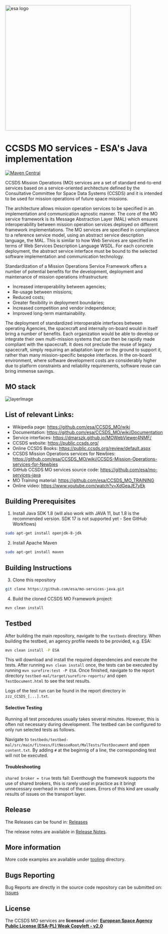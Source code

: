 <p align="left">
  <a href="https://github.com/esa/mo-services-java">
      <img src="https://upload.wikimedia.org/wikipedia/commons/thumb/a/af/ESA_logo.png/800px-ESA_logo.png" alt="esa logo" title="esa" width="400"/>
  </a>
</p>

CCSDS MO services - ESA's Java implementation
========================

[![Maven Central](https://maven-badges.herokuapp.com/maven-central/int.esa.ccsds.mo/mo-services-java/badge.svg)](https://maven-badges.herokuapp.com/maven-central/int.esa.ccsds.mo/mo-services-java)

CCSDS Mission Operations (MO) services are a set of standard end-to-end services based on a service-oriented architecture defined by the Consultative Committee for Space Data Systems (CCSDS) and it is intended to be used for mission operations of future space missions.

The architecture allows mission operation services to be specified in an implementation and communication agnostic manner. The core of the MO service framework is its Message Abstraction Layer (MAL) which ensures interoperability between mission operation services deployed on different framework implementations. The MO services are specified in compliance to a reference service model, using an abstract service description language, the MAL. This is similar to how Web Services are specified in terms of Web Services Description Language WSDL. For each concrete deployment, the abstract service interface must be bound to the selected software implementation and communication technology.

Standardization of a Mission Operations Service Framework offers a number of potential benefits for the development, deployment and maintenance of mission operations infrastructure:
- Increased interoperability between agencies;
- Re-usage between missions;
- Reduced costs;
- Greater flexibility in deployment boundaries;
- Increased competition and vendor independence;
- Improved long-term maintainability.

The deployment of standardized interoperable interfaces between operating Agencies, the spacecraft and internally on-board would in itself bring a number of benefits. Each organization would be able to develop or integrate their own multi-mission systems that can then be rapidly made compliant with the spacecraft. It does not preclude the reuse of legacy spacecraft, simply requiring an adaptation layer on the ground to support it, rather than many mission-specific bespoke interfaces. In the on-board environment, where software development costs are considerably higher due to platform constraints and reliability requirements, software reuse can bring immense savings.

## MO stack

![layerImage]

## List of relevant Links:

- Wikipedia page: https://github.com/esa/CCSDS_MO/wiki
- Documentation: https://github.com/esa/CCSDS_MO/wiki/Documentation
- Service interfaces: https://dmarszk.github.io/MOWebViewer4NMF/
- CCSDS website: https://public.ccsds.org/
- Online CCSDS Books: https://public.ccsds.org/review/default.aspx
- CCSDS Mission Operations services for Newbies:  https://github.com/esa/CCSDS_MO/wiki/CCSDS-Mission-Operations-services-for-Newbies
- GitHub CCSDS MO services source code: https://github.com/esa/mo-services-java
- MO Training material: https://github.com/esa/CCSDS_MO_TRAINING
- Online video:  https://www.youtube.com/watch?v=XdGeaJE7yEk

## Building Prerequisites

1. Install Java SDK 1.8 (will also work with JAVA 11, but 1.8 is the recommended version. SDK 17 is not supported yet - See GitHub Workflows)
```bash
sudo apt-get install openjdk-8-jdk
```
2. Install Apache Maven
```bash
sudo apt-get install maven
```

## Building Instructions

3. Clone this repository
```bash
git clone https://github.com/esa/mo-services-java.git
```

4. Build the cloned CCSDS MO Framework project:
```bash
mvn clean install
```

## Testbed

After building the main repository, navigate to the `testbeds` directory. When building the testbed, an agency profile needs to be provided, e.g. ESA:
```bash
mvn clean install -P ESA
```
This will download and install the required dependencies and execute the tests. After running `mvn clean install` once, the tests can be executed by running `mvn surefire:test -P ESA`. Once finished, navigate to the report directory `testbed-mal/target/surefire-reports/` and open `TestDocument.html` to see the test results.

Logs of the test run can be found in the report directory in `zzz_CCSDS_[...].txt`.

#### Selective Testing
Running all test procedures usually takes several minutes. However, this is often not necessary during development. The testbed can be configured to only run selected tests as follows.

Navigate to `testbeds/testbed-mal/src/main/fitness/FitNesseRoot/MalTests/TestDocument` and open `content.txt`. By adding `#` at the beginnig of a line, the corresponding test will not be executed.

#### Troubleshooting

`shared broker = true` tests fail: Eventhough the framework supports the use of shared brokers, this is rarely used in practice as it bringt unnecessary overhead in most of the cases. Errors of this kind are usually results of issues on the transport layer.

## Release

The Releases can be found in: [Releases]

The release notes are available in [Release Notes].

## More information

More code examples are available under [tooling](tooling) directory.

## Bugs Reporting

Bug Reports are directly in the source code repository can be submitted on: [Issues]

## License

The CCSDS MO services are **licensed** under: **[European Space Agency Public License (ESA-PL) Weak Copyleft - v2.0]**
	
[ESAImage]: https://upload.wikimedia.org/wikipedia/commons/a/af/ESA_logo.png
[European Space Agency Public License (ESA-PL) Weak Copyleft - v2.0]: LICENCE.md
[GitHub]: https://github.com/esa/mo-services-java
[Release Notes]: RELEASE_NOTES.md
[Releases]: https://github.com/esa/mo-services-java/releases
[Issues]: https://github.com/esa/mo-services-java/issues
[website]: http://www.esa.int/
[layerImage]: https://upload.wikimedia.org/wikipedia/commons/9/9a/Ccsds_mo_service_layers.jpg
